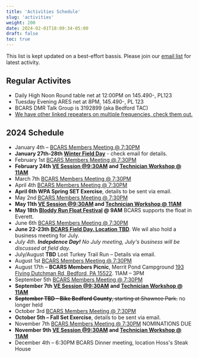 ```yaml
---
title: 'Activities Schedule'
slug: 'activities'
weight: 200
date: 2024-02-01T18:09:34-05:00
draft: false
toc: true
---
```


This list is kept updated on a best-effort bassis. Please join our [email list](https://bcars.groups.io) for latest activity.

## Regular Activites


- Daily High Noon Round table net at 12:00PM on 145.490-, PL123 
- Tuesday Evening ARES net at 8PM, 145.490-, PL 123
- BCARS DMR Talk Group is 3192899 (aka Bedford TAC)
- [We have other linked repeaters on multiple frequencies, check them out.](/repeaters/)

## 2024 Schedule

- January 4th – [BCARS Members Meeting @ 7:30PM](/meetings/)
- **January 27th-28th [Winter Field Day](/winterfieldday/)** - check email for details.
- February 1st [BCARS Members Meeting @ 7:30PM](/meetings/)
- **February 24th [VE Session @9:30AM](/license/) and [Technician Workshop @ 11AM](/workshops/)**
- March 7th [BCARS Members Meeting @ 7:30PM](/meetings/)
- April 4th [BCARS Members Meeting @ 7:30PM](/meetings/)
- **April 6th WPA Spring SET Exercise**, details to be sent via email.
- May 2nd [BCARS Members Meeting @ 7:30PM](/meetings/)
- **May 11th [VE Session @9:30AM](/license/) and [Technician Workshop @ 11AM](/workshops/)**
- **May 18th [Bloddy Run Float Festival](https://www.reimagineeverett.com/event-details-registration/bloody-run-float-fest) @ 9AM** BCARS supports the float in Everett.
- June 6th [BCARS Members Meeting @ 7:30PM](/meetings/)
- **June 22-23th [BCARS Field Day. Location TBD](/fieldday/)**. We wil also hold a business meeting for July.
- _July 4th. **Indepdence Day!** No July meeting, July's business will be discussed at field day._
- July/August **TBD** Lost Turkey Trail Run – Details via email.
- August 1st [BCARS Members Meeting @ 7:30PM](/meetings/)
- August 17th – **BCARS Members Picnic**, Merrit Pond Campground  [193 Flying Dutchman Rd, Bedford, PA 15522](https://maps.app.goo.gl/7AQsjvUFr3CUP3FaA).  11AM – 3PM
- September 5th [BCARS Members Meeting @ 7:30PM](/meetings/)
- **September 7th [VE Session @9:30AM](/license/) and [Technician Workshop @ 11AM](/workshops/)**
- ~~**September TBD – Bike Bedford County**, starting at Shawnee Park.~~ no longer held
- October 3rd [BCARS Members Meeting @ 7:30PM](/meetings/)
- **October 5th – Fall Set Exercise**, details to be sent via email.
- November 7th [BCARS Members Meeting @ 7:30PM](/meetings/) NOMINATIONS DUE
- **November 9th [VE Session @9:30AM](/license/) and [Technician Workshop @ 11AM](/workshops/)**
- December 4th – 6:30PM BCARS Dinner meeting, location Hoss's Steak House

